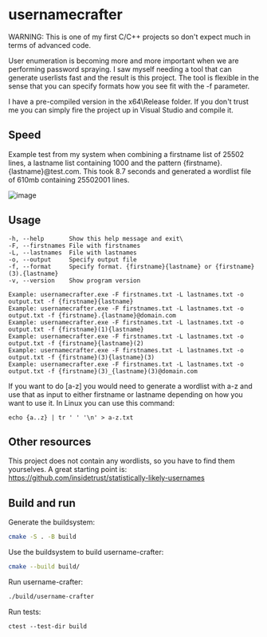 # usernamecrafter
WARNING: This is one of my first C/C++ projects so don't expect much in terms of advanced code. 

User enumeration is becoming more and more important when we are performing password spraying. 
I saw myself needing a tool that can generate userlists fast and the result is this project.
The tool is flexible in the sense that you can specify formats how you see fit with the -f parameter.

I have a pre-compiled version in the x64\Release folder. 
If you don't trust me you can simply fire the project up in Visual Studio and compile it. 

## Speed
Example test from my system when combining a firstname list of 25502 lines, a lastname list containing 1000 and the pattern {firstname}.{lastname}@test.com.
This took 8.7 seconds and generated a wordlist file of 610mb containing 25502001 lines.

![image](https://github.com/user-attachments/assets/733a683d-9bed-4438-9c62-9d59add27e82)


## Usage
```
-h, --help       Show this help message and exit\
-F, --firstnames File with firstnames
-L, --lastnames  File with lastnames
-o, --output     Specify output file
-f, --format     Specify format. {firstname}{lastname} or {firstname}(3).{lastname}
-v, --version    Show program version

Example: usernamecrafter.exe -F firstnames.txt -L lastnames.txt -o output.txt -f {firstname}{lastname}
Example: usernamecrafter.exe -F firstnames.txt -L lastnames.txt -o output.txt -f {firstname}.{lastname}@domain.com
Example: usernamecrafter.exe -F firstnames.txt -L lastnames.txt -o output.txt -f {firstname}(1){lastname}
Example: usernamecrafter.exe -F firstnames.txt -L lastnames.txt -o output.txt -f {firstname}{lastname}(2)
Example: usernamecrafter.exe -F firstnames.txt -L lastnames.txt -o output.txt -f {firstname}(3){lastname}(3)
Example: usernamecrafter.exe -F firstnames.txt -L lastnames.txt -o output.txt -f {firstname}(3)_{lastname}(3)@domain.com
```

If you want to do [a-z] you would need to generate a wordlist with a-z and use that as input to either firstname or lastname depending on how you want to use it. 
In Linux you can use this command:
```
echo {a..z} | tr ' ' '\n' > a-z.txt
```

## Other resources
This project does not contain any wordlists, so you have to find them yourselves. 
A great starting point is:
https://github.com/insidetrust/statistically-likely-usernames

## Build and run

Generate the buildsystem:

```sh
cmake -S . -B build
```

Use the buildsystem to build username-crafter:

```sh
cmake --build build/
```

Run username-crafter:

```sh
./build/username-crafter
```

Run tests:

```
ctest --test-dir build
```
